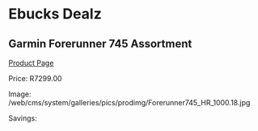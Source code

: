 
# Ebucks Dealz
## Garmin Forerunner 745 Assortment
[Product Page](https://www.ebucks.com/web/shop/productSelected.do?prodId=1045217505&catId=1233320031)

Price: R7299.00

Image: /web/cms/system/galleries/pics/prodimg/Forerunner745_HR_1000.18.jpg

Savings: 


	